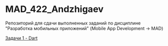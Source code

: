 # MAD_422_Andzhigaev

Репозиторий для сдачи выполненных заданий по дисциплине "Разработка мобильных приложений" (Mobile App Development -> MAD)

[Задачи 1 - Dart](https://github.com/int1cus/MAD_422_Andzhigaev/tree/main/Dart)
